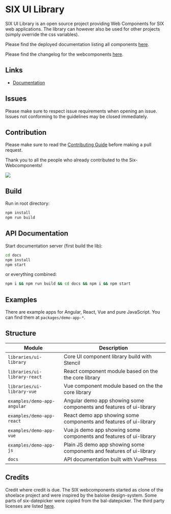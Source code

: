 # SIX UI Library

SIX UI Library is an open source project providing Web Components for SIX web applications. The library can however also
be used for other projects (simply override the css variables).

Please find the deployed documentation listing all components [here](https://six-group.github.io/six-webcomponents/).

Please find the changelog for the webcomponents [here](packages/ui-library/CHANGELOG.md).

## Links

- [Documentation](https://six-group.github.io/six-webcomponents/)

## Issues

Please make sure to respect issue requirements when opening an issue. Issues not conforming to the guidelines may be closed immediately.

## Contribution

Please make sure to read the [Contributing Guide](https://github.com/six-group/six-webcomponents/blob/main/.github/contributing.md) before making a pull request.

Thank you to all the people who already contributed to the Six-Webcomponents!

<a href="https://github.com/six-group/six-webcomponents/graphs/contributors"><img src="https://contrib.rocks/image?repo=six-group/six-webcomponents" /></a>

## Build

Run in root directory:

```bash
npm install
npm run build
```

## API Documentation

Start documentation server (first build the lib):

```bash
cd docs
npm install
npm start
```

or everything combined:

```bash
npm i && npm run build && cd docs && npm i && npm start
```

## Examples

There are example apps for Angular, React, Vue and pure JavaScript. You can find them at `packages/demo-app-*`.

## Structure

| Module                       | Description                                                          |
| ---------------------------- | -------------------------------------------------------------------- |
| `libraries/ui-library`       | Core UI component library build with Stencil                         |
| `libraries/ui-library-react` | React component module based on the the core library                 |
| `libraries/ui-library-vue`   | Vue component module based on the the core library                   |
| `examples/demo-app-angular`  | Angular demo app showing some components and features of ui-library  |
| `examples/demo-app-react`    | React demo app showing some components and features of ui-library    |
| `examples/demo-app-vue`      | Vue.js demo app showing some components and features of ui-library   |
| `examples/demo-app-js`       | Plain JS demo app showing some components and features of ui-library |
| `docs`                       | API documentation built with VuePress                                |

## Credits

Credit where credit is due. The SIX webcomponents started as clone of the shoelace project and were inspired by the baloise
design-system. Some parts of six-datepicker were copied from the bal-datepicker.
The third party licenses are listed [here](packages/ui-library/third-party-licenses).
